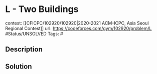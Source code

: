 # L - Two Buildings

contest: [[CFICPC/102920/102920|2020-2021 ACM-ICPC, Asia Seoul Regional Contest]]
url: https://codeforces.com/gym/102920/problem/L
#Status/UNSOLVED
Tags: #

## Description

## Solution

